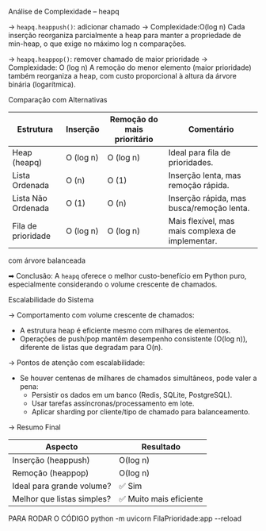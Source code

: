 Análise de Complexidade – heapq

-> `heapq.heappush()`: adicionar chamado
-> Complexidade:O(log n)
  Cada inserção reorganiza parcialmente a heap para manter a propriedade de min-heap, o que exige no máximo log n comparações.

-> `heapq.heappop()`: remover chamado de maior prioridade
-> Complexidade: O (log n)
  A remoção do menor elemento (maior prioridade) também reorganiza a heap, com custo proporcional à altura da árvore binária (logarítmica).


Comparação com Alternativas

| Estrutura             | Inserção   | Remoção do mais prioritário | Comentário                                      |
|-----------------------|------------|-----------------------------|-------------------------------------------------|
| Heap (heapq)          | O (log n)  | O (log n)                   | Ideal para fila de prioridades.                 |
| Lista Ordenada        | O (n)      | O (1)                       | Inserção lenta, mas remoção rápida.             |
| Lista Não Ordenada    | O (1)      | O (n)                       | Inserção rápida, mas busca/remoção lenta.       |
| Fila de prioridade    | O (log n)  | O (log n)                   | Mais flexível, mas mais complexa de implementar.|
  com árvore balanceada

➡ Conclusão: A `heapq` oferece o melhor custo-benefício em Python puro, especialmente considerando o volume crescente de chamados.


Escalabilidade do Sistema

-> Comportamento com volume crescente de chamados:
- A estrutura heap é eficiente mesmo com milhares de elementos.
- Operações de push/pop mantêm desempenho consistente (O(log n)), diferente de listas que degradam para O(n).

-> Pontos de atenção com escalabilidade:
- Se houver centenas de milhares de chamados simultâneos, pode valer a pena:
  - Persistir os dados em um banco (Redis, SQLite, PostgreSQL).
  - Usar tarefas assíncronas/processamento em lote.
  - Aplicar sharding por cliente/tipo de chamado para balanceamento.


-> Resumo Final

| Aspecto                       | Resultado |
|-------------------------------|-----------|
| Inserção (heappush)           | O(log n)  |
| Remoção (heappop)             | O(log n)  |
| Ideal para grande volume?     | ✅ Sim    |
| Melhor que listas simples?    | ✅ Muito mais eficiente |


PARA RODAR O CÓDIGO 
python -m uvicorn FilaPrioridade:app --reload

